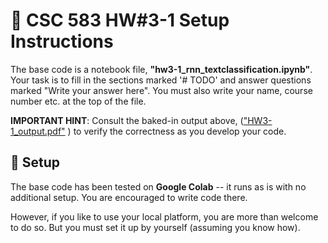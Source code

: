 # :bouquet: CSC 583 HW#3-1 Setup Instructions

The base code is a notebook file, **"hw3-1_rnn_textclassification.ipynb"**.  Your task is to fill in the sections marked '# TODO' and answer questions marked "Write your answer here".  You must also write your name, course number etc. at the top of the file.

**IMPORTANT HINT**: Consult the baked-in output above, (["HW3-1_output.pdf"](https://drive.google.com/file/d/1GHXvdWw1oO5r77HqXy1SLosnIYGmGIWm/view?usp=drive_link) ) to verify the correctness as you develop your code.

## :rocket: Setup

The base code has been tested on **Google Colab** -- it runs as is with no additional setup.  You are encouraged to write code there.  

However, if you like to use your local platform, you are more than welcome to do so.  But you must set it up by yourself (assuming you know how).  

